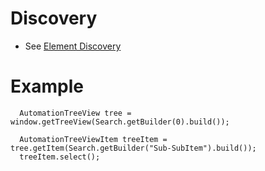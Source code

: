 # Discovery 
* See [Element Discovery](element-discovery.md)

# Example
```
  AutomationTreeView tree = window.getTreeView(Search.getBuilder(0).build());

  AutomationTreeViewItem treeItem = tree.getItem(Search.getBuilder("Sub-SubItem").build());
  treeItem.select();
```